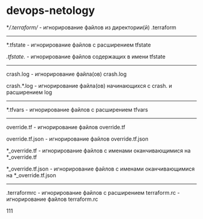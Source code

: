 # devops-netology


**/.terraform/* - игнорирование файлов из директории(й) .terraform

-------
*.tfstate - игнорирование файлов с расширением tfstate

*.tfstate.* - игнорирование файлов содержащих в имени tfstate

-----

crash.log - игнорирование файла(ов) crash.log

crash.*.log - игнорирование файла(ов) начинающихся с crash. и расширением log

-----

*.tfvars - игнорирование файлов с расширением tfvars

---

override.tf - игнорирование файлов override.tf

override.tf.json - игнорирование файлов override.tf.json

*_override.tf - игнорирование файлов с именами оканчивающимися на *_override.tf

*_override.tf.json - игнорирование файлов с именами оканчивающимися на *_override.tf.json

---

.terraformrc - игнорирование файлов с расширением
terraform.rc - игнорирование файлов terraform.rc

111
